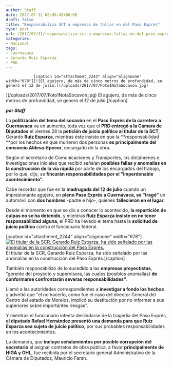```yaml
---
author: Staff
date: 2017-07-31 06:09:42+00:00
draft: false
title: "Responsabiliza SCT a empresas de fallas en del Paso Exprés"
type: post
url: /2017/07/31/responsabiliza-sct-a-empresas-fallas-en-del-paso-expres/
categories:
- Nacional
tags:
- Cuernavaca
- Gerardo Ruiz Esparza
- PRD
---
```



				[caption id="attachment_2243" align="alignnone" width="678"][![El agujero, de más de cinco metros de profundidad, se generó el 12 de julio.](/uploads/2017/07/Foto1NotaSocavon.jpg)
](/uploads/2017/07/Foto1NotaSocavon.jpg) El agujero, de más de cinco metros de profundidad, se generó el 12 de julio.[/caption]

_**por Staff**_

La **politización del tema del socavón** en el **Paso Exprés de la carretera a Cuernavaca** va en aumento, toda vez que el **PRD entregó a la Cámara de Diputados** el viernes 28 la **petición de juicio político al titular de la SCT**, Gerardo **Ruiz Esparza**, mientras éste insiste en que la **responsabilidad **por los hechos en que murieron dos personas **es principalmente del consorcio Aldesa-Epccor**, encargado de la obra.

Según el secretario de Comunicaciones y Transportes, los dictámenes e investigaciones iniciales que recibió señalan **posibles fallas y anomalías en la construcción de la vía rápida** por parte de los encargados del trabajo, por lo que, dijo, se **fincarán responsabilidades por el "imperdonable acontecimiento".**

Cabe recordar que fue en la **madrugada del 12 de julio** cuando un impresionante agujero, en **pleno Paso Exprés a Cuernavaca, se “tragó”** un automóvil con **dos hombres** -padre e hijo-, quienes **fallecieron en el lugar.**

Desde el momento en que se dio a conocer lo acontecido, **la repartición de culpas no se ha detenido**, y mientras **Ruiz Esparza insiste en no tener responsabilidad alguna**, el PRD ha llevado el tema hasta la **solicitud de juicio político** contra el funcionario federal.

[caption id="attachment_2244" align="alignnone" width="678"][![El titular de la SCR, Gerardo Ruiz Esparza, ha sido señalado por las anomalías en la construcción del Paso Exprés.](/uploads/2017/07/Foto2Notasocavon.jpg)
](/uploads/2017/07/Foto2Notasocavon.jpg) El titular de la SCR, Gerardo Ruiz Esparza, ha sido señalado por las anomalías en la construcción del Paso Exprés.[/caption]

También responsabilizó de lo sucedido a las **empresas proyectistas**, “gerente del proyecto y supervisora, las cuales (posibles anomalías) **de conformarse confrontarán severas responsabilidades"**.

Llamó a las autoridades correspondientes a **investigar a fondo los hechos** y advirtió que "el no hacerlo, como fue el caso del director General del Centro del estado de Morelos, implicó su destitución por no informar a sus superiores sobre importantes riesgos".

Y mientras el funcionario intenta deslindarse de la tragedia del Paso Exprés, **el diputado Rafael Hernández presentó una demanda para que Ruiz Esparza sea sujeto de juicio político**, por sus probables responsabilidades en los acontecimientos.

La demanda, que **incluye señalamientos por posible corrupción del secretario** al asignar contratos de obra pública, a favor **principalmente de HIGA y OHL**, fue recibida por el secretario general Administrativo de la Cámara de Diputados, Mauricio Farah.		

